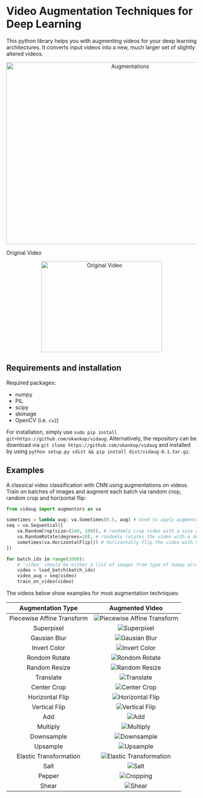 # Video Augmentation Techniques for Deep Learning
This python library helps you with augmenting videos for your deep learning architectures.
It converts input videos into a new, much larger set of slightly altered videos.


 <p align="center"><img src="videos/combined.gif" align="center" width="640" height="480" title="Augmentations" /></p>


  Original Video     
  
 <p align="center"><img src="videos/original.gif" align="center" width="320" height="240" title="Original Video" /></p>


## Requirements and installation

Required packages:
* numpy
* PIL
* scipy
* skimage
* OpenCV (i.e. `cv2`)

For installation, simply use `sudo pip install git+https://github.com/okankop/vidaug`.
Alternatively, the repository can be download via `git clone https://github.com/okankop/vidaug` and installed by using `python setup.py sdist && pip install dist/vidaug-0.1.tar.gz`.


## Examples

A classical video classification with CNN using augmentations on videos.
Train on batches of images and augment each batch via random crop, random crop and horizontal flip:
```python
from vidaug import augmentors as va

sometimes = lambda aug: va.Sometimes(0.5, aug) # Used to apply augmentor with 50% probability
seq = va.Sequential([
    va.RandomCrop(size=(240, 180)), # randomly crop video with a size of (240 x 180)
    va.RandomRotate(degrees=10), # randomly rotates the video with a degree randomly choosen from [-10, 10]  
    sometimes(va.HorizontalFlip()) # horizontally flip the video with 50% probability
])

for batch_idx in range(1000):
    # 'video' should be either a list of images from type of numpy array or PIL images
    video = load_batch(batch_idx)
    video_aug = seq(video)
    train_on_video(video)
```



The videos below show examples for most augmentation techniques:

Augmentation Type                   |  Augmented Video
:----------------------------------:|:-------------------------:
Piecewise Affine Transform          |  ![Piecewise Affine Transform](videos/elastic.gif?raw=true "Piecewise Affine Transform")
Superpixel                          |  ![Superpixel](videos/segmented.gif?raw=true "Superpixel")
Gausian Blur                        |  ![Gausian Blur](videos/blurred.gif?raw=true "Gausian Blur")
Invert Color                        |  ![Invert Color](videos/inverted.gif?raw=true "Invert Color")
Rondom Rotate                       |  ![Rondom Rotate](videos/rotated.gif?raw=true "Rondom Rotate")
Random Resize                       |  ![Random Resize](videos/resized.gif?raw=true "Random Resize")
Translate                           |  ![Translate](videos/translated.gif?raw=true "Translate")
Center Crop                         |  ![Center Crop](videos/centercrop.gif?raw=true "Center Crop")
Horizontal Flip                     |  ![Horizontal Flip](videos/flipped.gif?raw=true "Horizontal Flip")
Vertical Flip                       |  ![Vertical Flip](videos/vertflip.gif?raw=true "Vertical Flip")
Add                                 |  ![Add](videos/add.gif?raw=true "Add")
Multiply                            |  ![Multiply](videos/multiply.gif?raw=true "Multiply")
Downsample                          |  ![Downsample](videos/downsample.gif?raw=true "Downsample")
Upsample                            |  ![Upsample](videos/upsample.gif?raw=true "Upsample")
Elastic Transformation              |  ![Elastic Transformation](videos/elasticTransformation.gif?raw=true "Elastic Transformation")
Salt                                |  ![Salt](videos/salt.gif?raw=true "Salt")
Pepper                              |  ![Cropping](videos/pepper.gif?raw=true "Pepper")
Shear                               |  ![Shear](videos/shear.gif?raw=true "Shear")

